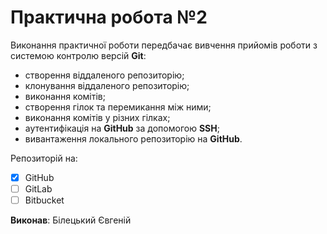 # Практична робота №2
Виконання практичної роботи передбачає вивчення прийомів роботи з системою контролю версій **Git**:
 
- створення віддаленого репозиторію;
- клонування віддаленого репозиторію;
- виконання комітів;
- створення гілок та перемикання між ними;
- виконання комітів у різних гілках;
- аутентифікація на **GitHub** за допомогою **SSH**;
- вивантаження локального репозиторію на **GitHub**.

Репозиторій на:
- [x] GitHub
- [ ] GitLab
- [ ] Bitbucket

**Виконав**: Білецький Євгеній
